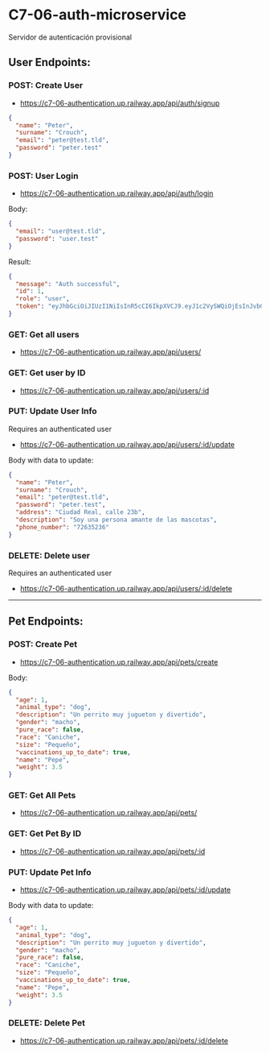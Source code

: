 # C7-06-auth-microservice

Servidor de autenticación provisional

## User Endpoints:

### POST: Create User

- https://c7-06-authentication.up.railway.app/api/auth/signup

```json
{
  "name": "Peter",
  "surname": "Crouch",
  "email": "peter@test.tld",
  "password": "peter.test"
}
```

### POST: User Login

- https://c7-06-authentication.up.railway.app/api/auth/login

Body:

```json
{
  "email": "user@test.tld",
  "password": "user.test"
}
```

Result:

```json
{
  "message": "Auth successful",
  "id": 1,
  "role": "user",
  "token": "eyJhbGciOiJIUzI1NiIsInR5cCI6IkpXVCJ9.eyJ1c2VySWQiOjEsInJvbGUiOiJ1c2VyIiwiaWF0IjoxNjY1NTc3NTgyLCJleHAiOjE2NjU2NjM5ODJ9.dIZQlC1ORZn9_PjbAN-LnW2IIamjz__Ojqvp-hqVVNo"
}
```

### GET: Get all users

- https://c7-06-authentication.up.railway.app/api/users/

### GET: Get user by ID

- https://c7-06-authentication.up.railway.app/api/users/:id

### PUT: Update User Info

Requires an authenticated user

- https://c7-06-authentication.up.railway.app/api/users/:id/update

Body with data to update:

```json
{
  "name": "Peter",
  "surname": "Crouch",
  "email": "peter@test.tld",
  "password": "peter.test",
  "address": "Ciudad Real, calle 23b",
  "description": "Soy una persona amante de las mascotas",
  "phone_number": "72635236"
}
```

### DELETE: Delete user

Requires an authenticated user

- https://c7-06-authentication.up.railway.app/api/users/:id/delete

<hr>

## Pet Endpoints:

### POST: Create Pet

- https://c7-06-authentication.up.railway.app/api/pets/create

Body:

```json
{
  "age": 1,
  "animal_type": "dog",
  "description": "Un perrito muy jugueton y divertido",
  "gender": "macho",
  "pure_race": false,
  "race": "Caniche",
  "size": "Pequeño",
  "vaccinations_up_to_date": true,
  "name": "Pepe",
  "weight": 3.5
}
```

### GET: Get All Pets

- https://c7-06-authentication.up.railway.app/api/pets/

### GET: Get Pet By ID

- https://c7-06-authentication.up.railway.app/api/pets/:id

### PUT: Update Pet Info

- https://c7-06-authentication.up.railway.app/api/pets/:id/update

Body with data to update:

```json
{
  "age": 1,
  "animal_type": "dog",
  "description": "Un perrito muy jugueton y divertido",
  "gender": "macho",
  "pure_race": false,
  "race": "Caniche",
  "size": "Pequeño",
  "vaccinations_up_to_date": true,
  "name": "Pepe",
  "weight": 3.5
}
```

### DELETE: Delete Pet

- https://c7-06-authentication.up.railway.app/api/pets/:id/delete
